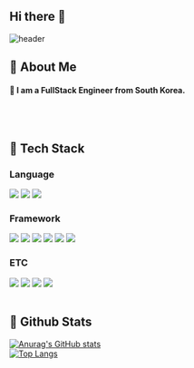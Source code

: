 ## Hi there 👋
<div>
  
  <!--Header-->
  ![header](https://capsule-render.vercel.app/api?type=waving&color=gradient&height=300&section=header&text=Good%20to%20see%20you%20%F0%9F%A4%97)
  
</div>

<div>
  <!--Body-->
  
  ## 👀 About Me
  #### :raising_hand: I am a FullStack Engineer from South Korea.<br/>
  <br/>
  <br/>
  
  ## 🧱 Tech Stack
  ### Language
  <!--c#-->
  <img src="https://img.shields.io/badge/Csharp-3776AB?style=flat-square&logo=csharp&logoColor=white"/>
  <!--JavaScript-->
  <img src="https://img.shields.io/badge/JavaScript-F7DF1E?style=flat-square&logo=JavaScript&logoColor=white"/>
  <!--python-->
  <img src="https://img.shields.io/badge/python-3776AB?style=flat-square&logo=Python&logoColor=white"/>
  <br/>
   
  ### Framework
  <!--winform-->
  <img src="https://img.shields.io/badge/winform-000000?style=flat-square&logo=winformk&logoColor=white"/>
  <!--wpf-->
  <img src="https://img.shields.io/badge/wpf-092E20?style=flat-square&logo=wpf&logoColor=white"/>
  <!--asp.net-->
  <img src="https://img.shields.io/badge/asp.net-61DAFB?style=flat-square&logo=asp.net&logoColor=white&Color=white"/>
  <!--React-->
  <img src="https://img.shields.io/badge/React-61DAFB?style=flat-square&logo=React&logoColor=white&Color=white"/>
   <!--Node.js-->
  <img src="https://img.shields.io/badge/NodeJs-61DAFB?style=flat-square&logo=NodeJs&logoColor=white&Color=white"/>
   <!--Nest.js-->
  <img src="https://img.shields.io/badge/NestJs-61DAFB?style=flat-square&logo=NestJs&logoColor=white&Color=white"/>
  <br/>
  
  ### ETC
  <!--MsSql-->
  <img src="https://img.shields.io/badge/MsSql-232F3E?style=flat-square&logo=MsSql&logoColor=white"/>
  <!--Oracle-->
  <img src="https://img.shields.io/badge/Oracle-4A154B?style=flat-square&logo=Oracle&logoColor=white"/>
  <!--MySQL-->
  <img src="https://img.shields.io/badge/MySQL-4479A1?style=flat-square&logo=MySQL&logoColor=white"/>
  <!--MongoDb-->
  <img src="https://img.shields.io/badge/MongoDb-4479A1?style=flat-square&logo=MongoDb&logoColor=white"/>
  <br/>
  <br/>
  
  ## 🤔 Github Stats
  [![Anurag's GitHub stats](https://github-readme-stats.vercel.app/api?username=Sad7Dayz)](https://github.com/Sad7Dayz/github-readme-stats)
  <br/>
  [![Top Langs](https://github-readme-stats.vercel.app/api/top-langs/?username=Sad7Dayz)](https://github.com/Sad7Dayz/github-readme-stats)
  
</div>
<!--
**Sad7Dayz/Sad7Dayz** is a ✨ _special_ ✨ repository because its `README.md` (this file) appears on your GitHub profile.

Here are some ideas to get you started:

- 🔭 I’m currently working on ...
- 🌱 I’m currently learning ...
- 👯 I’m looking to collaborate on ...
- 🤔 I’m looking for help with ...
- 💬 Ask me about ...
- 📫 How to reach me: ...
- 😄 Pronouns: ...
- ⚡ Fun fact: ...
-->
